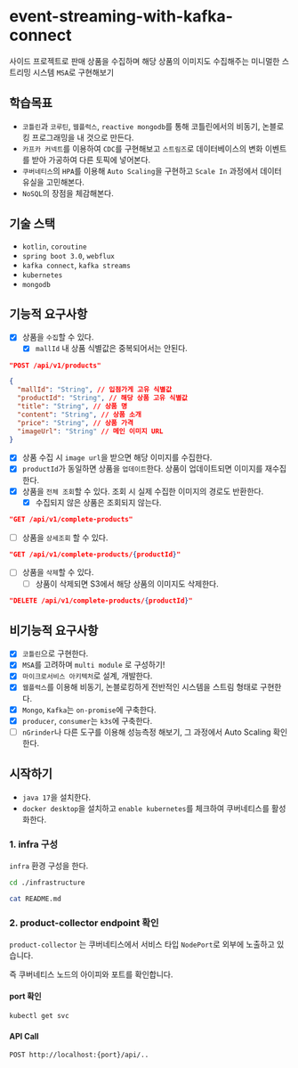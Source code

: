 # event-streaming-with-kafka-connect
사이드 프로젝트로 판매 상품을 수집하며 해당 상품의 이미지도 수집해주는 미니멀한 스트리밍 시스템 `MSA`로 구현해보기


## 학습목표
* `코틀린`과 `코루틴`, `웹플럭스`, `reactive mongodb`를 통해 코틀린에서의 비동기, 논블로킹 프로그래밍을 내 것으로 만든다.
* `카프카 커넥트`를 이용하여 `CDC`를 구현해보고 `스트림즈`로 데이터베이스의 변화 이벤트를 받아 가공하여 다른 토픽에 넣어본다.
* `쿠버네티스`의 `HPA`를 이용해 `Auto Scaling`을 구현하고 `Scale In` 과정에서 데이터 유실을 고민해본다.
* `NoSQL`의 장점을 체감해본다.


## 기술 스택
* `kotlin`, `coroutine`
* `spring boot 3.0`, `webflux`
* `kafka connect`, `kafka streams`
* `kubernetes`
* `mongodb`


## 기능적 요구사항
* [X] 상품을 `수집`할 수 있다. 
  * [X] `mallId` 내 상품 식별값은 중복되어서는 안된다.
``` json
"POST /api/v1/products"

{
  "mallId": "String", // 입점가게 고유 식별값
  "productId": "String", // 해당 상품 고유 식별값
  "title": "String", // 상품 명
  "content": "String", // 상품 소개
  "price": "String", // 상품 가격
  "imageUrl": "String" // 메인 이미지 URL
}
```
* [X] 상품 수집 시 `image url`을 받으면 해당 이미지를 수집한다.
* [X] `productId`가 동일하면 상품을 `업데이트`한다. 상품이 업데이트되면 이미지를 재수집한다.
* [X] 상품을 `전체 조회`할 수 있다. 조회 시 실제 수집한 이미지의 경로도 반환한다. 
  * [X] 수집되지 않은 상품은 조회되지 않는다.
```json
"GET /api/v1/complete-products"
```
* [ ] 상품을 `상세조회` 할 수 있다.
```json
"GET /api/v1/complete-products/{productId}"
```
* [ ] 상품을 `삭제`할 수 있다.
  * [ ] 상품이 삭제되면 S3에서 해당 상품의 이미지도 삭제한다.
```json
"DELETE /api/v1/complete-products/{productId}"
```

## 비기능적 요구사항
* [X] `코틀린`으로 구현한다.
* [X] `MSA`를 고려하며 `multi module` 로 구성하기!
* [X] `마이크로서비스 아키텍처`로 설계, 개발한다.
* [X] `웹플럭스`를 이용해 비동기, 논블로킹하게 전반적인 시스템을 스트림 형태로 구현한다.
* [X] `Mongo`, `Kafka`는 `on-promise`에 구축한다.
* [X] `producer`, `consumer`는 `k3s`에 구축한다.
* [ ] `nGrinder`나 다른 도구를 이용해 성능측정 해보기, 그 과정에서 Auto Scaling 확인한다.

## 시작하기
* `java 17`을 설치한다.
* `docker desktop`을 설치하고 `enable kubernetes`를 체크하여 쿠버네티스를 활성화한다.

### 1. infra 구성
`infra` 환경 구성을 한다.
```bash
cd ./infrastructure

cat README.md
```

### 2. product-collector endpoint 확인
`product-collector` 는 쿠버네티스에서 서비스 타입 `NodePort`로 외부에 노출하고 있습니다.

즉 쿠버네티스 노드의 아이피와 포트를 확인합니다.

#### port 확인
```bash
kubectl get svc
```

#### API Call
```agsl
POST http://localhost:{port}/api/..
```